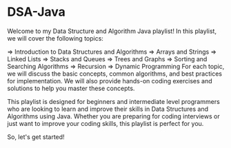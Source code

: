 # DSA-Java

Welcome to my Data Structure and Algorithm Java playlist! In this playlist, we will cover the following topics:

=> Introduction to Data Structures and Algorithms
=> Arrays and Strings
=> Linked Lists
=> Stacks and Queues
=> Trees and Graphs
=> Sorting and Searching Algorithms
=> Recursion
=> Dynamic Programming
For each topic, we will discuss the basic concepts, common algorithms, and best practices for implementation. We will also provide hands-on coding exercises and solutions to help you master these concepts.

This playlist is designed for beginners and intermediate level programmers who are looking to learn and improve their skills in Data Structures and Algorithms using Java. Whether you are preparing for coding interviews or just want to improve your coding skills, this playlist is perfect for you.

So, let's get started!
